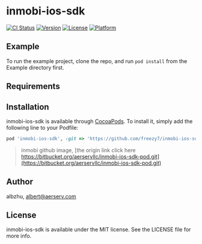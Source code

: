 # inmobi-ios-sdk

[![CI Status](https://img.shields.io/travis/albzhu/inmobi-ios-sdk.svg?style=flat)](https://travis-ci.org/albzhu/inmobi-ios-sdk)
[![Version](https://img.shields.io/cocoapods/v/inmobi-ios-sdk.svg?style=flat)](https://cocoapods.org/pods/inmobi-ios-sdk)
[![License](https://img.shields.io/cocoapods/l/inmobi-ios-sdk.svg?style=flat)](https://cocoapods.org/pods/inmobi-ios-sdk)
[![Platform](https://img.shields.io/cocoapods/p/inmobi-ios-sdk.svg?style=flat)](https://cocoapods.org/pods/inmobi-ios-sdk)

## Example

To run the example project, clone the repo, and run `pod install` from the Example directory first.

## Requirements

## Installation

inmobi-ios-sdk is available through [CocoaPods](https://cocoapods.org). To install
it, simply add the following line to your Podfile:

```ruby
pod 'inmobi-ios-sdk', :git => 'https://github.com/freezy7/inmobi-ios-sdk-pod.git'
```

> inmobi github image, [the origin link click here https://bitbucket.org/aerservllc/inmobi-ios-sdk-pod.git](https://bitbucket.org/aerservllc/inmobi-ios-sdk-pod.git) 

## Author

albzhu, albert@aerserv.com

## License

inmobi-ios-sdk is available under the MIT license. See the LICENSE file for more info.

